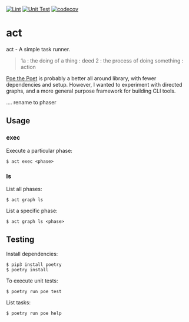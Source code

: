 [![Lint](https://github.com/retr0h/act/actions/workflows/lint.yml/badge.svg)](https://github.com/retr0h/act/actions/workflows/lint.yml)
[![Unit Test](https://github.com/retr0h/act/actions/workflows/unit.yml/badge.svg)](https://github.com/retr0h/act/actions/workflows/unit.yml)
[![codecov](https://codecov.io/gh/retr0h/act/branch/main/graph/badge.svg?token=BLPDRRJCUK)](https://codecov.io/gh/retr0h/act)

# act

act - A simple task runner.

> 1a : the doing of a thing : deed
> 2 : the process of doing something : action

[Poe the Poet][] is probably a better all around library,
with fewer dependencies and setup.  However, I wanted to
experiment with directed graphs, and a more general
purpose framework for building CLI tools.

.... rename to phaser

[Poe the Poet]: https://github.com/nat-n/poethepoet

## Usage

### exec

Execute a particular phase:

    $ act exec <phase>

### ls

List all phases:

    $ act graph ls

List a specific phase:

    $ act graph ls <phase>

## Testing

Install dependencies:

    $ pip3 install poetry
    $ poetry install

To execute unit tests:

    $ poetry run poe test

List tasks:

    $ poetry run poe help

